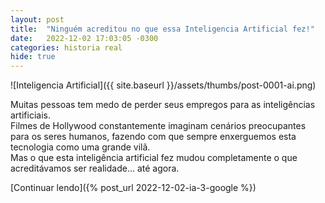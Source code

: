 ```yaml
---
layout: post
title:  "Ninguém acreditou no que essa Inteligencia Artificial fez!"
date:   2022-12-02 17:03:05 -0300
categories: historia real
hide: true
---
```

![Inteligencia Artificial]({{ site.baseurl }}/assets/thumbs/post-0001-ai.png)

Muitas pessoas tem medo de perder seus empregos para as inteligências artificiais.  
Filmes de Hollywood constantemente imaginam cenários preocupantes para os seres humanos, fazendo com que sempre enxerguemos esta tecnologia como uma grande vilã.  
Mas o que esta inteligência artificial fez mudou completamente o que acreditávamos ser realidade... até agora.

[Continuar lendo]({% post_url 2022-12-02-ia-3-google %})